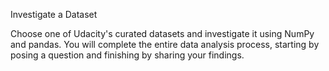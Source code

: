 Investigate a Dataset

Choose one of Udacity's curated datasets and investigate it using NumPy and pandas. You will complete the entire data analysis process, starting by posing a question and finishing by sharing your findings.
